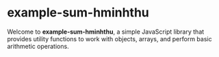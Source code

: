 # example-sum-hminhthu

<p>Welcome to <strong>example-sum-hminhthu</strong>, a simple JavaScript library that provides utility functions to work with objects, arrays, and perform basic arithmetic operations.</p>
